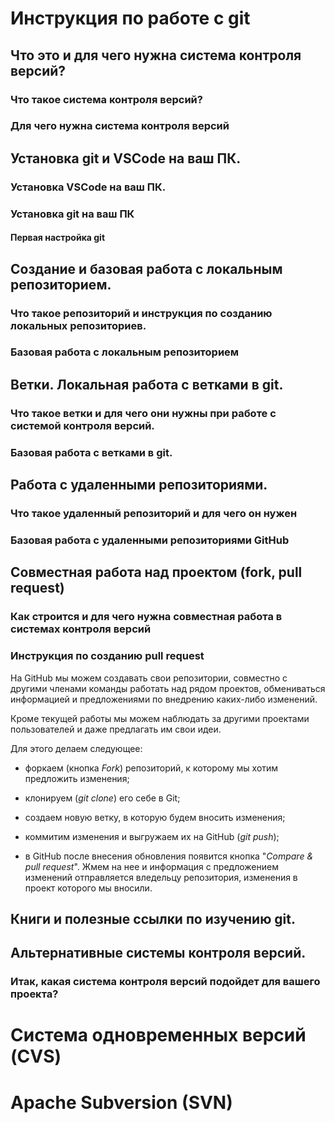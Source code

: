 # Инструкция по работе с git

## Что это и для чего нужна система контроля версий?

### Что такое система контроля версий?

### Для чего нужна система контроля версий

## Установка git и VSCode на ваш ПК.

### Установка VSCode на ваш ПК.

### Установка git на ваш ПК

#### Первая настройка git

## Создание и базовая работа с локальным репозиторием.

### Что такое репозиторий и инструкция по созданию локальных репозиториев.

### Базовая работа с локальным репозиторием

## Ветки. Локальная работа с ветками в git.

### Что такое ветки и для чего они нужны при работе с системой контроля версий.

### Базовая работа с ветками в git.

## Работа с удаленными репозиториями.

### Что такое удаленный репозиторий и для чего он нужен

### Базовая работа с удаленными репозиториями GitHub

## Совместная работа над проектом (fork, pull request)

### Как строится и для чего нужна совместная работа в системах контроля версий

### Инструкция по созданию pull request

На GitHub мы можем создавать свои репозитории, совместно с другими членами команды работать над рядом проектов, обмениваться информацией и предложениями по внедрению каких-либо изменений.

Кроме текущей работы мы можем наблюдать за другими проектами пользователей и даже предлагать им свои идеи.

Для этого делаем следующее:

* форкаем (кнопка *Fork*) репозиторий, к которому мы хотим предложить изменения;

* клонируем (*git clone*) его себе в Git;

* создаем новую ветку, в которую будем вносить изменения;

* коммитим изменения и выгружаем их на GitHub (*git push*);

* в GitHub после внесения обновления появится кнопка "*Compare & pull request*". Жмем на нее и информация с предложением изменений отправляется вледельцу репозитория, изменения в проект которого мы вносили.

## Книги и полезные ссылки по изучению git.

## Альтернативные системы контроля версий.

### Итак, какая система контроля версий подойдет для вашего проекта?

# Система одновременных версий (CVS)

# Apache Subversion (SVN)

